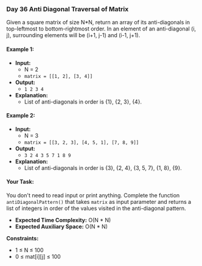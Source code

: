 ### Day 36 **Anti Diagonal Traversal of Matrix**

Given a square matrix of size N*N, return an array of its anti-diagonals in top-leftmost to bottom-rightmost order. In an element of an anti-diagonal (i, j), surrounding elements will be (i+1, j-1) and (i-1, j+1).

#### Example 1:

- **Input:**  
    - N = 2
    - `matrix = [[1, 2], [3, 4]]`
- **Output:**  
    - `1 2 3 4`
- **Explanation:**  
    - List of anti-diagonals in order is {1}, {2, 3}, {4}.

#### Example 2:

- **Input:**  
    - N = 3
    - `matrix = [[3, 2, 3], [4, 5, 1], [7, 8, 9]]`
- **Output:**  
    - `3 2 4 3 5 7 1 8 9`
- **Explanation:**  
    - List of anti-diagonals in order is {3}, {2, 4}, {3, 5, 7}, {1, 8}, {9}.

#### Your Task:
You don't need to read input or print anything. Complete the function `antiDiagonalPattern()` that takes `matrix` as input parameter and returns a list of integers in order of the values visited in the anti-diagonal pattern. 

- **Expected Time Complexity:** O(N * N)
- **Expected Auxiliary Space:** O(N * N)

**Constraints:**
- 1 ≤ N ≤ 100
- 0 ≤ mat[i][j] ≤ 100

